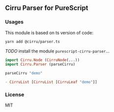 
Cirru Parser for PureScript
---

### Usages

This module is based on ts version of code:

```bash
yarn add @cirru/parser.ts
```

_TODO_ install the module `purescript-cirru-parser`...

```purs
import Cirru.Node (CirruNode(...))
import Cirru.Parser (parseCirru)

parseCirru "demo"

- CirruList [CirruList [CirruLeaf "demo"]]
```

### License

MIT
